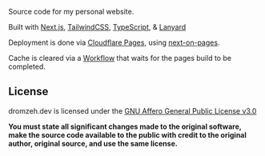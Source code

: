Source code for my personal website.

Built with [Next.js](https://nextjs.org/), [TailwindCSS](https://tailwindcss.com/), [TypeScript](https://www.typescriptlang.org/), & [Lanyard](https://lanyard.rest)

Deployment is done via [Cloudflare Pages](https://pages.cloudflare.com/), using [next-on-pages](https://github.com/cloudflare/next-on-pages).

Cache is cleared via a [Workflow](.github/workflows/cf-pages-await.yml) that waits for the pages build to be completed.

## License

dromzeh.dev is licensed under the [GNU Affero General Public License v3.0](LICENSE)

**You must state all significant changes made to the original software, make the source code available to the public with credit to the original author, original source, and use the same license.**
